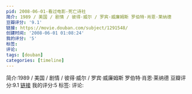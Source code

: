 ```yaml
---
pid: 2008-06-01-看过电影-死亡诗社
简介: 1989 / 美国 / 剧情 / 彼得·威尔 / 罗宾·威廉姆斯 罗伯特·肖恩·莱纳德
豆瓣评分: '9.1'
链接: https://movie.douban.com/subject/1291548/
创建时间: '2008-06-01 01:08:24'
我的评分: '5'
标签:
评论:
tags: [douban]
categories: [timeline]
---
```

简介:1989 / 美国 / 剧情 / 彼得·威尔 / 罗宾·威廉姆斯 罗伯特·肖恩·莱纳德
豆瓣评分:9.1
[链接](https://movie.douban.com/subject/1291548/)
我的评分:5
标签:
评论:
